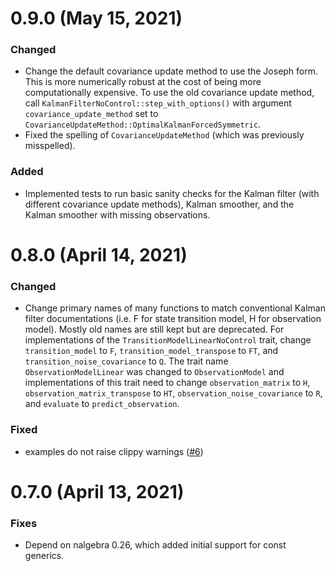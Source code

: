 # 0.9.0 (May 15, 2021)

### Changed

- Change the default covariance update method to use the Joseph form. This is
  more numerically robust at the cost of being more computationally expensive.
  To use the old covariance update method, call
  `KalmanFilterNoControl::step_with_options()` with argument
  `covariance_update_method` set to
  `CovarianceUpdateMethod::OptimalKalmanForcedSymmetric`.
- Fixed the spelling of `CovarianceUpdateMethod` (which was previously
  misspelled).

### Added

- Implemented tests to run basic sanity checks for the Kalman filter (with
  different covariance update methods), Kalman smoother, and the Kalman smoother
  with missing observations.

# 0.8.0 (April 14, 2021)

### Changed

- Change primary names of many functions to match conventional Kalman filter
  documentations (i.e. F for state transition model, H for observation model).
  Mostly old names are still kept but are deprecated. For implementations of the
  `TransitionModelLinearNoControl` trait, change `transition_model` to `F`,
  `transition_model_transpose` to `FT`, and `transition_noise_covariance` to
  `Q`. The trait name `ObservationModelLinear` was changed to `ObservationModel`
  and implementations of this trait need to change `observation_matrix` to `H`,
  `observation_matrix_transpose` to `HT`, `observation_noise_covariance` to `R`,
  and `evaluate` to `predict_observation`.

### Fixed

- examples do not raise clippy warnings ([#6])

[#6]: https://github.com/strawlab/adskalman-rs/pull/6

# 0.7.0 (April 13, 2021)

### Fixes

- Depend on nalgebra 0.26, which added initial support for const generics.
